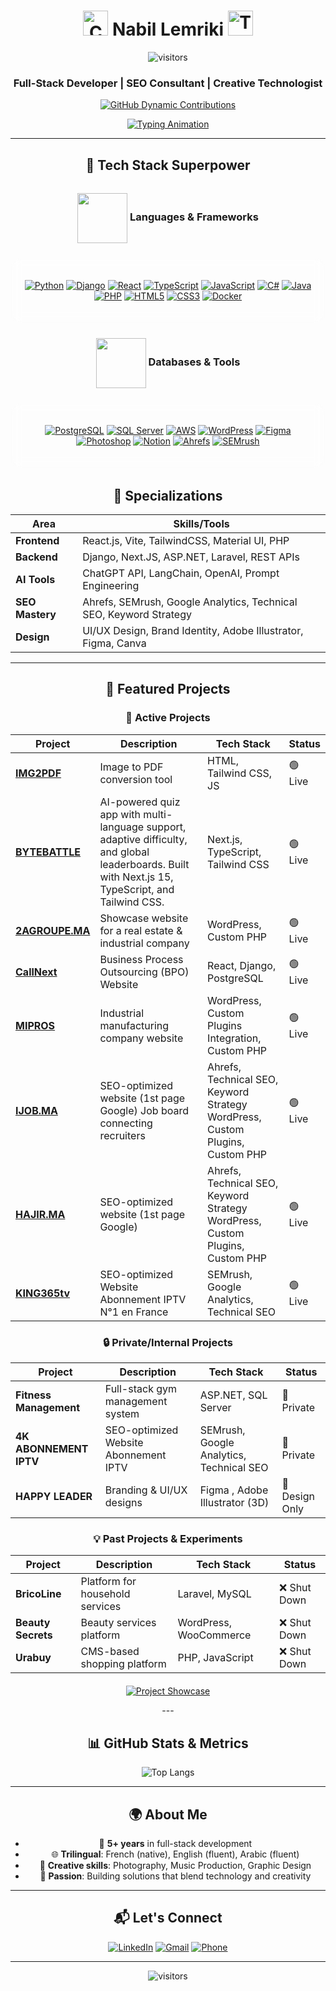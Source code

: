<div align="center"> 
<!-- Responsive Title with Animated Icons -->
<h1>
  <img src="https://media4.giphy.com/media/v1.Y2lkPTc5MGI3NjExaTF5dHlnczR6cTZwczRlNGliYTUxbmZhbXNiMHBrcm40a3h4MmFmdiZlcD12MV9pbnRlcm5hbF9naWZfYnlfaWQmY3Q9cw/cJpBcOBU3jLTerZepI/giphy.gif" width="40" height="40" alt="Code Icon">
  Nabil Lemriki
  <img src="https://media4.giphy.com/media/v1.Y2lkPTc5MGI3NjExbjZoYnU1dDRzc25maWwwb2V6c2dwdXY4MjZjNW1uaGp4ZmE1czJvNyZlcD12MV9pbnRlcm5hbF9naWZfYnlfaWQmY3Q9cw/3OvvEXh9MU5246asQl/giphy.gif" width="40" height="40" alt="Tech Icon">
</h1>

<!-- Visitor Counter - Responsive Version -->
<div>
  
  ![visitors](https://visitor-badge.laobi.icu/badge?page_id=XDream-Dev.XDream-Dev&style=flat-square&label=Visitors&color=6a5acd)
  
</div>

<!-- Responsive Subtitle -->
<h3>Full-Stack Developer | SEO Consultant | Creative Technologist</h3>

<!-- Responsive Centered GIF -->
<div style="display: flex; justify-content: center;">  
<!-- Dynamic GitHub Activity Graph -->
<a href="https://github.com/XDream-Dev">
  <picture>
    <source media="(prefers-color-scheme: dark)" srcset="https://github-readme-activity-graph.vercel.app/graph?username=XDream-Dev&theme=github-dark&bg_color=0D1117&hide_border=true&area=true&line=8A2BE2&point=FF69B4&color=9370DB&title_color=FFFFFF&hide_title=true" />
    <source media="(prefers-color-scheme: light)" srcset="https://github-readme-activity-graph.vercel.app/graph?username=XDream-Dev&theme=github-light&hide_border=true&area=true&line=6A5ACD&point=FF1493&color=4169E1&title_color=000000&hide_title=true" />
    <img alt="GitHub Dynamic Contributions" src="https://github-readme-activity-graph.vercel.app/graph?username=XDream-Dev&theme=github-dark&bg_color=0D1117&hide_border=true&area=true&line=8A2BE2&point=FF69B4&color=9370DB&title_color=FFFFFF&hide_title=true" />
  </picture>
</a>
</div>

<!-- Typing Animation - Mobile Optimized -->
<div align="center">
  
  [![Typing Animation](https://readme-typing-svg.demolab.com?font=Fira+Code&weight=600&size=22&duration=4000&pause=1000&color=A2A3EC&background=0D111700&center=true&vCenter=true&width=600&height=80&lines=Building+digital+experiences+with+magic;Pixel-perfect+design+meets+clean+code;SEO-optimized+for+maximum+visibility;From+concept+to+deployment+✨;Where+creativity+meets+functionality)](https://git.io/typing-svg)  
</div>

---

## 🔮 Tech Stack Superpower

<div align="center" style="margin: 2rem 0;">
  
### <img src="https://media.giphy.com/media/WUlplcMpOCEmTGBtBW/giphy.gif" width="80" align="center"> Languages & Frameworks

<div style="display: flex; flex-wrap: wrap; justify-content: center; gap: 10px; margin: 1.5rem 0; background: rgba(255,255,255,0.05); backdrop-filter: blur(8px); padding: 20px; border-radius: 16px; border: 1px solid rgba(255,255,255,0.1);">

[![Python](https://img.shields.io/badge/-Python-3776AB?style=flat-square&logo=python&logoColor=white&labelColor=1A1A2E&borderWidth=1&borderColor=44475a&borderRadius=8)](https://python.org)
[![Django](https://img.shields.io/badge/-Django-092E20?style=flat-square&logo=django&logoColor=white&labelColor=1A1A2E&borderWidth=1&borderColor=44475a&borderRadius=8)](https://djangoproject.com)
[![React](https://img.shields.io/badge/-React-61DAFB?style=flat-square&logo=react&logoColor=white&labelColor=1A1A2E&borderWidth=1&borderColor=44475a&borderRadius=8)](https://reactjs.org)
[![TypeScript](https://img.shields.io/badge/-TypeScript-3178C6?style=flat-square&logo=typescript&logoColor=white&labelColor=1A1A2E&borderWidth=1&borderColor=44475a&borderRadius=8)](https://typescriptlang.org)
[![JavaScript](https://img.shields.io/badge/-JavaScript-F7DF1E?style=flat-square&logo=javascript&logoColor=black&labelColor=1A1A2E&borderWidth=1&borderColor=44475a&borderRadius=8)](https://developer.mozilla.org/en-US/docs/Web/JavaScript)
[![C#](https://img.shields.io/badge/-C%23-239120?style=flat-square&logo=c-sharp&logoColor=white&labelColor=1A1A2E&borderWidth=1&borderColor=44475a&borderRadius=8)](https://dotnet.microsoft.com)
[![Java](https://img.shields.io/badge/-Java-007396?style=flat-square&logo=java&logoColor=white&labelColor=1A1A2E&borderWidth=1&borderColor=44475a&borderRadius=8)](https://java.com)
[![PHP](https://img.shields.io/badge/-PHP-777BB4?style=flat-square&logo=php&logoColor=white&labelColor=1A1A2E&borderWidth=1&borderColor=44475a&borderRadius=8)](https://php.net)
[![HTML5](https://img.shields.io/badge/-HTML5-E34F26?style=flat-square&logo=html5&logoColor=white&labelColor=1A1A2E&borderWidth=1&borderColor=44475a&borderRadius=8)](https://developer.mozilla.org/en-US/docs/Web/HTML)
[![CSS3](https://img.shields.io/badge/-CSS3-1572B6?style=flat-square&logo=css3&logoColor=white&labelColor=1A1A2E&borderWidth=1&borderColor=44475a&borderRadius=8)](https://developer.mozilla.org/en-US/docs/Web/CSS)
[![Docker](https://img.shields.io/badge/-Docker-2496ED?style=flat-square&logo=docker&logoColor=white&labelColor=1A1A2E&borderWidth=1&borderColor=44475a&borderRadius=8)](https://docker.com)

</div>

### <img src="https://media.giphy.com/media/WUlplcMpOCEmTGBtBW/giphy.gif" width="80" align="center"> Databases & Tools

<div style="display: flex; flex-wrap: wrap; justify-content: center; gap: 10px; margin: 1.5rem 0; background: rgba(255,255,255,0.05); backdrop-filter: blur(8px); padding: 20px; border-radius: 16px; border: 1px solid rgba(255,255,255,0.1);">

[![PostgreSQL](https://img.shields.io/badge/-PostgreSQL-4169E1?style=flat-square&logo=postgresql&logoColor=white&labelColor=1A1A2E&borderWidth=1&borderColor=44475a&borderRadius=8)](https://postgresql.org)
[![SQL Server](https://img.shields.io/badge/-SQL%20Server-CC2927?style=flat-square&logo=microsoft-sql-server&logoColor=white&labelColor=1A1A2E&borderWidth=1&borderColor=44475a&borderRadius=8)](https://microsoft.com/sql-server)
[![AWS](https://img.shields.io/badge/-AWS-232F3E?style=flat-square&logo=amazon-aws&logoColor=white&labelColor=1A1A2E&borderWidth=1&borderColor=44475a&borderRadius=8)](https://aws.amazon.com)
[![WordPress](https://img.shields.io/badge/-WordPress-21759B?style=flat-square&logo=wordpress&logoColor=white&labelColor=1A1A2E&borderWidth=1&borderColor=44475a&borderRadius=8)](https://wordpress.org)
[![Figma](https://img.shields.io/badge/-Figma-F24E1E?style=flat-square&logo=figma&logoColor=white&labelColor=1A1A2E&borderWidth=1&borderColor=44475a&borderRadius=8)](https://figma.com)
[![Photoshop](https://img.shields.io/badge/-Photoshop-31A8FF?style=flat-square&logo=adobe-photoshop&logoColor=white&labelColor=1A1A2E&borderWidth=1&borderColor=44475a&borderRadius=8)](https://adobe.com/photoshop)
[![Notion](https://img.shields.io/badge/-Notion-000000?style=flat-square&logo=notion&logoColor=white&labelColor=1A1A2E&borderWidth=1&borderColor=44475a&borderRadius=8)](https://notion.so)
[![Ahrefs](https://img.shields.io/badge/-Ahrefs-1E1E1E?style=flat-square&logo=data:image/svg+xml;base64,PHN2ZyB4bWxucz0iaHR0cDovL3d3dy53My5vcmcvMjAwMC9zdmciIHZpZXdCb3g9IjAgMCAyNCAyNCI+PHBhdGggZmlsbD0id2hpdGUiIGQ9Ik0xMiAwQzUuNCAwIDAgNS40IDAgMTJzNS40IDEyIDEyIDEyIDEyLTUuNCAxMi0xMlMxOC42IDAgMTIgMHptMCAyMmMtNS41IDAtMTAtNC41LTEwLTEwUzYuNSAyIDEyIDJzMTAgNC41IDEwIDEwLTQuNSAxMC0xMCAxMHptLTMtMTVoMnYxMGgtMlY3em0zIDBoMnYxMGgtMlY3eiIvPjwvc3ZnPg==&logoColor=white&labelColor=1A1A2E&borderWidth=1&borderColor=44475a&borderRadius=8)](https://ahrefs.com)
[![SEMrush](https://img.shields.io/badge/-SEMrush-FF6C37?style=flat-square&logo=data:image/svg+xml;base64,PHN2ZyB4bWxucz0iaHR0cDovL3d3dy53My5vcmcvMjAwMC9zdmciIHZpZXdCb3g9IjAgMCAyNCAyNCI+PHBhdGggZmlsbD0id2hpdGUiIGQ9Ik0xMiAwQzUuNCAwIDAgNS40IDAgMTJzNS40IDEyIDEyIDEyIDEyLTUuNCAxMi0xMlMxOC42IDAgMTIgMHptMCAyMmMtNS41IDAtMTAtNC41LTEwLTEwUzYuNSAyIDEyIDJzMTAgNC41IDEwIDEwLTQuNSAxMC0xMCAxMHptMC0xOGMtNC40IDAtOCAzLjYtOCA4czMuNiA4IDggOCA4LTMuNiA4LThzLTMuNi04LTgtOHptMSAxM2gtMnYtN2gydjd6bTAtOWgtMnYtMmgydjJ6Ii8+PC9zdmc+&logoColor=white&labelColor=1A1A2E&borderWidth=1&borderColor=44475a&borderRadius=8)](https://semrush.com)
</div>
</div>


## 🌟 Specializations

<div align="center">
  
| Area              | Skills/Tools                                                                 |
|-------------------|------------------------------------------------------------------------------|
| **Frontend**      | React.js, Vite, TailwindCSS, Material UI, PHP                                |
| **Backend**       | Django, Next.JS, ASP.NET, Laravel, REST APIs                                 |
| **AI Tools**      | ChatGPT API, LangChain, OpenAI, Prompt Engineering                           |
| **SEO Mastery**   | Ahrefs, SEMrush, Google Analytics, Technical SEO, Keyword Strategy           |
| **Design**        | UI/UX Design, Brand Identity, Adobe Illustrator, Figma, Canva                |

</div>

---

## 🚀 Featured Projects

<div align="center">

### 🌟 Active Projects

| Project | Description | Tech Stack | Status |
|---------|------------|------------|--------|
| **[IMG2PDF](https://xdream-dev.github.io/IMG2PDF/)** | Image to PDF conversion tool | HTML, Tailwind CSS, JS | 🟢 Live |
| **[BYTEBATTLE](https://xdream-dev.github.io/bytebattle/)** | AI-powered quiz app with multi-language support, adaptive difficulty, and global leaderboards. Built with Next.js 15, TypeScript, and Tailwind CSS. | Next.js, TypeScript, Tailwind CSS | 🟢 Live |
| **[2AGROUPE.MA](https://2agroupe.ma/)** | Showcase website for a real estate & industrial company | WordPress, Custom PHP | 🟢 Live |
| **[CallNext](https://callnext.ma)** | Business Process Outsourcing (BPO) Website | React, Django, PostgreSQL | 🟢 Live |
| **[MIPROS](https://mipros.ma)** | Industrial manufacturing company website | WordPress, Custom Plugins Integration, Custom PHP | 🟢 Live |
| **[IJOB.MA](https://ijob.ma/)** | SEO-optimized website (1st page Google) Job board connecting recruiters | Ahrefs, Technical SEO, Keyword Strategy WordPress, Custom Plugins, Custom PHP | 🟢 Live |
| **[HAJIR.MA](https://hajir.ma)** | SEO-optimized website (1st page Google) | Ahrefs, Technical SEO, Keyword Strategy WordPress, Custom Plugins, Custom PHP | 🟢 Live |
| **[KING365tv](https://king365tv.dev/)** | SEO-optimized Website Abonnement IPTV N°1 en France | SEMrush, Google Analytics, Technical SEO | 🟢 Live |

### 🔒 Private/Internal Projects

| Project | Description | Tech Stack | Status |
|---------|------------|------------|--------|
| **Fitness Management** | Full-stack gym management system | ASP.NET, SQL Server | 🔐 Private |
| **4K ABONNEMENT IPTV** | SEO-optimized Website Abonnement IPTV | SEMrush, Google Analytics, Technical SEO | 🔐 Private |
| **HAPPY LEADER** | Branding & UI/UX designs | Figma , Adobe Illustrator (3D)  | 🎨 Design Only |

### 💡 Past Projects & Experiments

| Project | Description | Tech Stack | Status |
|---------|------------|------------|--------|
| **BricoLine** | Platform for household services | Laravel, MySQL | ❌ Shut Down |
| **Beauty Secrets** | Beauty services platform | WordPress, WooCommerce | ❌ Shut Down |
| **Urabuy** | CMS-based shopping platform | PHP, JavaScript | ❌ Shut Down |


</div>

<div align="center" style="margin-top:20px">
  
[![Project Showcase](https://img.shields.io/badge/View_More_Projects-FF5722?style=for-the-badge&logo=github&logoColor=white)](https://github.com/XDream-Dev?tab=repositories)

</div>
---

## 📊 GitHub Stats & Metrics

<div align="center">
  

![Top Langs](https://github-readme-stats.vercel.app/api/top-langs/?username=XDream-Dev&layout=compact&theme=radical&hide_border=true)

</div>

---

## 🌍 About Me

- 🎯 **5+ years** in full-stack development
- 🌐 **Trilingual**: French (native), English (fluent), Arabic (fluent)
- 🎨 **Creative skills**: Photography, Music Production, Graphic Design
- 🚀 **Passion**: Building solutions that blend technology and creativity

---

## 📬 Let's Connect

<div align="center">
  
[![LinkedIn](https://img.shields.io/badge/LinkedIn-0077B5?style=for-the-badge&logo=linkedin&logoColor=white)](https://www.linkedin.com/in/nabil-lemriki-588550205/)
[![Gmail](https://img.shields.io/badge/Gmail-D14836?style=for-the-badge&logo=gmail&logoColor=white)](mailto:nabil.lemriki@gmail.com)
[![Phone](https://img.shields.io/badge/Phone-25D366?style=for-the-badge&logo=whatsapp&logoColor=white)](https://wa.me/212637101785)

</div>

---

<div align="center">
  
![visitors](https://visitor-badge.laobi.icu/badge?page_id=XDream-Dev.XDream-Dev)
  
</div>
